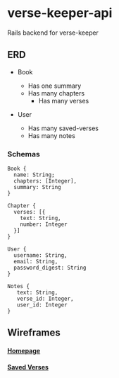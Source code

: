 # verse-keeper-api
Rails backend for verse-keeper

## ERD

- Book
   - Has one summary
   - Has many chapters
       - Has many verses
       
- User
   - Has many saved-verses
   - Has many notes
   
   
### Schemas   
```
Book {
  name: String;
  chapters: [Integer],
  summary: String
}
```

```
Chapter {
  verses: [{
    text: String,
    number: Integer
  }]
}
```
   
```
User {
  username: String,
  email: String,
  password_digest: String
}
```

```
Notes {
   text: String,
   verse_id: Integer,
   user_id: Integer
}
```

## Wireframes

#### [Homepage](https://wireframe.cc/Ij14Ul)
#### [Saved Verses](https://wireframe.cc/rVu4jn)
